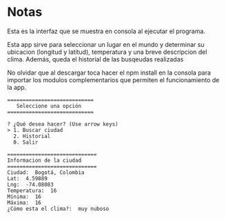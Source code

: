 # Notas

Esta es la interfaz que se muestra en consola al ejecutar el programa.

Esta app sirve para seleccionar un lugar en el mundo y determinar su ubicacion (longitud y latitud), temperatura y
una breve descripcion del clima. Además, queda el historial de las busqeudas realizadas

No olvidar que al descargar toca hacer el npm install en la consola para importar los modulos complementarios 
que permiten el funcionamiento de la app.

```
============================
   Seleccione una opción
============================

? ¿Qué desea hacer? (Use arrow keys)
> 1. Buscar ciudad
  2. Historial
  0. Salir  

=============================
Informacion de la ciudad
=============================
Ciudad:  Bogotá, Colombia
Lat:  4.59889
Lng:  -74.08083
Temperatura:  16
Mínima:  16
Máxima:  16
¿Cómo esta el clima?:  muy nuboso

```
